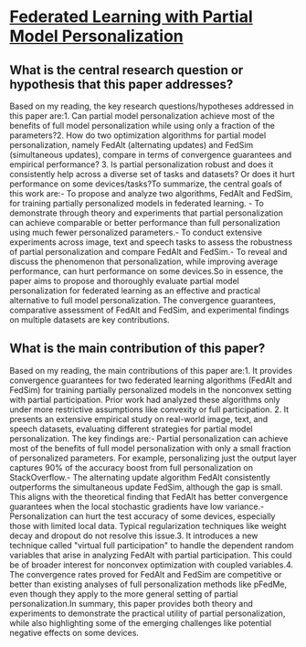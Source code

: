 # [Federated Learning with Partial Model Personalization](https://arxiv.org/abs/2204.03809v2)

## What is the central research question or hypothesis that this paper addresses?

Based on my reading, the key research questions/hypotheses addressed in this paper are:1. Can partial model personalization achieve most of the benefits of full model personalization while using only a fraction of the parameters?2. How do two optimization algorithms for partial model personalization, namely FedAlt (alternating updates) and FedSim (simultaneous updates), compare in terms of convergence guarantees and empirical performance? 3. Is partial personalization robust and does it consistently help across a diverse set of tasks and datasets? Or does it hurt performance on some devices/tasks?To summarize, the central goals of this work are:- To propose and analyze two algorithms, FedAlt and FedSim, for training partially personalized models in federated learning. - To demonstrate through theory and experiments that partial personalization can achieve comparable or better performance than full personalization using much fewer personalized parameters.- To conduct extensive experiments across image, text and speech tasks to assess the robustness of partial personalization and compare FedAlt and FedSim.- To reveal and discuss the phenomenon that personalization, while improving average performance, can hurt performance on some devices.So in essence, the paper aims to propose and thoroughly evaluate partial model personalization for federated learning as an effective and practical alternative to full model personalization. The convergence guarantees, comparative assessment of FedAlt and FedSim, and experimental findings on multiple datasets are key contributions.


## What is the main contribution of this paper?

Based on my reading, the main contributions of this paper are:1. It provides convergence guarantees for two federated learning algorithms (FedAlt and FedSim) for training partially personalized models in the nonconvex setting with partial participation. Prior work had analyzed these algorithms only under more restrictive assumptions like convexity or full participation. 2. It presents an extensive empirical study on real-world image, text, and speech datasets, evaluating different strategies for partial model personalization. The key findings are:- Partial personalization can achieve most of the benefits of full model personalization with only a small fraction of personalized parameters. For example, personalizing just the output layer captures 90% of the accuracy boost from full personalization on StackOverflow.- The alternating update algorithm FedAlt consistently outperforms the simultaneous update FedSim, although the gap is small. This aligns with the theoretical finding that FedAlt has better convergence guarantees when the local stochastic gradients have low variance.- Personalization can hurt the test accuracy of some devices, especially those with limited local data. Typical regularization techniques like weight decay and dropout do not resolve this issue.3. It introduces a new technique called "virtual full participation" to handle the dependent random variables that arise in analyzing FedAlt with partial participation. This could be of broader interest for nonconvex optimization with coupled variables.4. The convergence rates proved for FedAlt and FedSim are competitive or better than existing analyses of full personalization methods like pFedMe, even though they apply to the more general setting of partial personalization.In summary, this paper provides both theory and experiments to demonstrate the practical utility of partial personalization, while also highlighting some of the emerging challenges like potential negative effects on some devices.
